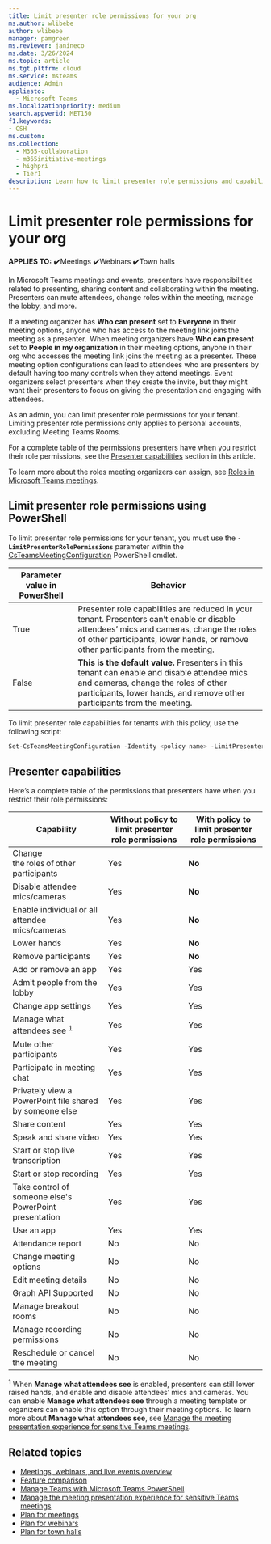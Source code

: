 ```yaml
---
title: Limit presenter role permissions for your org 
ms.author: wlibebe
author: wlibebe
manager: pamgreen
ms.reviewer: janineco
ms.date: 3/26/2024
ms.topic: article
ms.tgt.pltfrm: cloud
ms.service: msteams
audience: Admin
appliesto: 
  - Microsoft Teams
ms.localizationpriority: medium
search.appverid: MET150
f1.keywords:
- CSH
ms.custom: 
ms.collection: 
  - M365-collaboration
  - m365initiative-meetings
  - highpri
  - Tier1
description: Learn how to limit presenter role permissions and capabilities in your org for IT Admins in Microsoft Teams. 
---
```


# Limit presenter role permissions for your org

**APPLIES TO:** ✔️Meetings ✔️Webinars ✔️Town halls

In Microsoft Teams meetings and events, presenters have responsibilities related to presenting, sharing content and  collaborating within the meeting. Presenters can mute attendees, change roles within the meeting, manage the lobby, and more.

If a meeting organizer has **Who can present** set to **Everyone** in their meeting options, anyone who has access to the meeting link joins the meeting as a presenter.  When meeting organizers have **Who can present** set to **People in my organization** in their meeting options, anyone in their org who accesses the meeting link joins the meeting as a presenter. These meeting option configurations can lead to attendees who are presenters by default having too many controls when they attend meetings. Event organizers select presenters when they create the invite, but they might want their presenters to focus on giving the presentation and engaging with attendees.

As an admin, you can limit presenter role permissions for your tenant. Limiting presenter role permissions only applies to personal accounts, excluding Meeting Teams Rooms.

For a complete table of the permissions presenters have when you restrict their role permissions, see the [Presenter capabilities](#presenter-capabilities) section in this article.

To learn more about the roles meeting organizers can assign, see [Roles in Microsoft Teams meetings](https://support.microsoft.com/office/roles-in-microsoft-teams-meetings-c16fa7d0-1666-4dde-8686-0a0bfe16e019).

## Limit presenter role permissions using PowerShell

To limit presenter role permissions for your tenant, you must use the **`-LimitPresenterRolePermissions`** parameter within the [CsTeamsMeetingConfiguration](/powershell/module/skype/set-csteamsmeetingconfiguration) PowerShell cmdlet.

|Parameter value in PowerShell| Behavior|
|---------|---------------|
|True| Presenter role capabilities are reduced in your tenant. Presenters can’t enable or disable attendees’ mics and cameras, change the roles of other participants, lower hands, or remove other participants from the meeting.|
|False| **This is the default value.** Presenters in this tenant can enable and disable attendee mics and cameras, change the roles of other participants, lower hands, and remove other participants from the meeting. |

To limit presenter role capabilities for tenants with this policy, use the following script:

```powershell
Set-CsTeamsMeetingConfiguration -Identity <policy name> -LimitPresenterRolePermissions  $true
```

## Presenter capabilities

Here’s a complete table of the permissions that presenters have when you restrict their role permissions:

| Capability |Without policy to limit presenter role permissions| With policy to limit presenter role permissions|
|---------|---------------|---------------|
|Change the roles of other participants   | Yes| **No**|
|Disable attendee mics/cameras  | Yes| **No**|
|Enable individual or all attendee mics/cameras   | Yes| **No**|
|Lower hands | Yes| **No**|
|Remove participants| Yes| **No**|
|Add or remove an app  | Yes| Yes|
|Admit people from the lobby  | Yes| Yes|
|Change app settings  | Yes| Yes|
|Manage what attendees see <sup>1</sup>| Yes| Yes|
|Mute other participants  | Yes| Yes|
|Participate in meeting chat  | Yes| Yes|
|Privately view a PowerPoint file shared by someone else  | Yes| Yes|
|Share content  | Yes| Yes|
|Speak and share video  | Yes| Yes|
|Start or stop live transcription  | Yes| Yes|
|Start or stop recording  | Yes| Yes|
|Take control of someone else's PowerPoint presentation  | Yes| Yes|
|Use an app| Yes| Yes|
|Attendance report  | No| No|
|Change meeting options  | No| No|
|Edit meeting details | No| No|
|Graph API Supported | No| No|
|Manage breakout rooms  | No| No|
|Manage recording permissions  | No| No|
|Reschedule or cancel the meeting | No| No|

<sup>1</sup> When **Manage what attendees see** is enabled, presenters can still lower raised hands, and enable and disable attendees’ mics and cameras. You can enable **Manage what attendees see** through a meeting template or organizers can enable this option through their meeting options. To learn more about **Manage what attendees see**, see [Manage the meeting presentation experience for sensitive Teams meetings](manage-meeting-presentation-experience.md#manage-which-content-and-video-is-shared-with-attendees).

## Related topics

- [Meetings, webinars, and live events overview](quick-start-meetings-live-events.md)
- [Feature comparison](meeting-webinar-town-hall-feature-comparison.md)
- [Manage Teams with Microsoft Teams PowerShell](/microsoftteams/teams-powershell-managing-teams)
- [Manage the meeting presentation experience for sensitive Teams meetings](manage-meeting-presentation-experience.md#manage-which-content-and-video-is-shared-with-attendees)
- [Plan for meetings](plan-meetings.md)
- [Plan for webinars](plan-webinars.md)
- [Plan for town halls](plan-town-halls.md)
